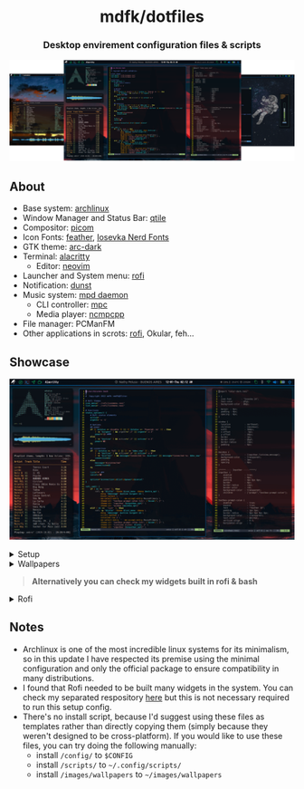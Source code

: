 <div align="center"><h1>mdfk/dotfiles</h1>

<h3>Desktop envirement configuration files & scripts</h3></div>

![Desktop Imge](images/main-preview.png)

## About 
- Base system: [archlinux](https://archlinux.org/)
- Window Manager and Status Bar: [qtile](https://github.com/qtile/qtile)
- Compositor: [picom](https://github.com/yshui/picom)
- Icon Fonts: [feather](https://feathericons.com/), [Iosevka Nerd Fonts](https://www.nerdfonts.com/)
- GTK theme: [arc-dark](https://github.com/jnsh/arc-theme)
- Terminal: [alacritty](https://github.com/alacritty/alacritty)
  - Editor: [neovim](https://github.com/neovim/neovim/wiki/Installing-Neovim)
- Launcher and System menu: [rofi](https://github.com/Davatorium/rofi)
- Notification: [dunst](https://github.com/dunst-project/dunst)
- Music system: [mpd daemon](https://github.com/MusicPlayerDaemon/MPD)
  - CLI controller: [mpc](https://github.com/MusicPlayerDaemon/mpc)
  - Media player: [ncmpcpp](https://github.com/ncmpcpp/ncmpcpp) 
- File manager: PCManFM
- Other applications in scrots: [rofi](https://github.com/mdfk15/Rofi), Okular, feh...

## Showcase
![Desktop Imge](images/main-desktop.gif)

<details>
<summary>Setup</summary>

![img](images/setup.jpg)

</details>

<details>
<summary>Wallpapers</summary>

|Blood Paradise|Burning In The Skies|
|--|--|
|![img](images/wallpapers/blood-paradise.jpg)|![img](images/wallpapers/burning-in-the-skies.jpg)

|Rukia Moonlight|Somewhere|
|--|--|
|![img](images/wallpapers/rukia-moonlight.jpg)|![img](images/wallpapers/somewhere.png)

</details>

> **Alternatively you can check my widgets built in rofi & bash**

<details>
<summary>Rofi</summary>

|Widgets|
|--|
|![img](images/rofi-widgets.gif)

</details>

## Notes
- Archlinux is one of the most incredible linux systems for its minimalism, so in this update I have respected its premise using the minimal configuration and only the official package to ensure compatibility in many distributions.
- I found that Rofi needed to be built many widgets in the system. You can check my separated respository [here](https://github.com/mdfk15/Rofi) but this is not necessary required to run this setup config.
- There's no install script, because I'd suggest using these files as templates rather than directly copying them (simply because they weren't designed to be cross-platform). If you would like to use these files, you can try doing the following manually:
    - install `/config/` to `$CONFIG`
    - install `/scripts/` to `~/.config/scripts/`
    - install `/images/wallpapers` to `~/images/wallpapers`
